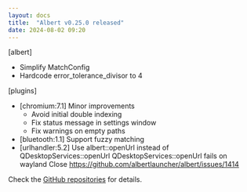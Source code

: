 ```yaml
---
layout: docs
title:  "Albert v0.25.0 released"
date: 2024-08-02 09:20
---
```


[albert]
- Simplify MatchConfig
- Hardcode error_tolerance_divisor to 4

[plugins]
- [chromium:7.1] Minor improvements
  - Avoid initial double indexing
  - Fix status message in settings window
  - Fix warnings on empty paths
- [bluetooth:1.1] Support fuzzy matching
- [urlhandler:5.2] Use albert::openUrl instead of QDesktopServices::openUrl
  QDesktopServices::openUrl fails on wayland
  Close https://github.com/albertlauncher/albert/issues/1414

Check the [GitHub repositories](https://github.com/albertlauncher/albert/commits/v0.25.0) for details.
